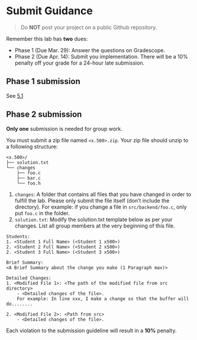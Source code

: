 # Submit Guidance

> <i class="trigger fa fa-exclamation-triangle fa-lg"></i>
> Do **NOT** post your project on a public Github repository.

Remember this lab has **two** dues:
- Phase 1 (Due Mar. 29): Answer the questions on Gradescope.
- Phase 2 (Due Apr. 14): Submit you implementation. There will be a 10% penalty off your grade for a 24-hour late submission.


## Phase 1 submission
See [5.1](./lab2-0.md#submitting-and-grading)

## Phase 2 submission
**Only one** submission is needed for group work. 

You must submit a zip file named `<x.500>.zip`. Your zip file should unzip to a following structure:

```
<x.500>/
├── solution.txt
└── changes
    ├── foo.c
    ├── bar.c
    └── foo.h
```

1. `changes`: A folder that contains all files that you have changed in order to fulfill the lab. Please only submit the file itself (don’t include the directory). For example: if you change a file in `src/backend/foo.c`, only put `foo.c` in the folder.
2. `solution.txt`: Modify the solution.txt template below as per your changes. List all group members at the very beginning of this file. 

```
Students:
1. <Student 1 Full Name> (<Student 1 x500>)
2. <Student 2 Full Name> (<Student 2 x500>)
2. <Student 3 Full Name> (<Student 3 x500>)

Brief Summary:
<A Brief Summary about the change you make (1 Paragraph max)>

Detailed Changes:
1. <Modified File 1>: <The path of the modified file from src directory>
	- <Detailed changes of the file>.
	For example: In line xxx, I make a change so that the buffer will do........
	
2. <Modified File 2>: <Path from src>
	- <Detailed changes of the file>.

```

Each violation to the submission guideline will result in a **10%** penalty.
